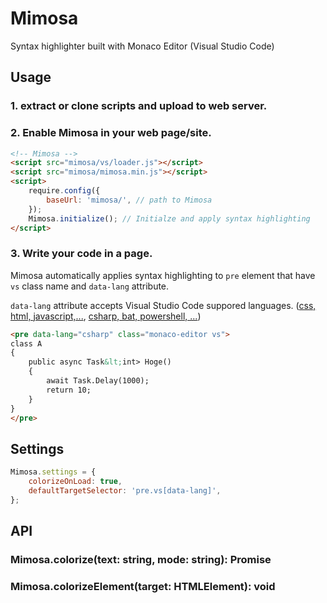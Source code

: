 # Mimosa
Syntax highlighter built with Monaco Editor (Visual Studio Code)

## Usage

### 1. extract or clone scripts and upload to web server.

### 2. Enable Mimosa in your web page/site.
```html
<!-- Mimosa -->
<script src="mimosa/vs/loader.js"></script>
<script src="mimosa/mimosa.min.js"></script>
<script>
    require.config({
        baseUrl: 'mimosa/', // path to Mimosa
    });
    Mimosa.initialize(); // Initialze and apply syntax highlighting
</script>
```

### 3. Write your code in a page.

Mimosa automatically applies syntax highlighting to ```pre``` element that have ```vs``` class name and ```data-lang``` attribute.  

```data-lang``` attribute accepts Visual Studio Code suppored languages. ([css, html, javascript,...](https://github.com/Microsoft/vscode/tree/master/src/vs/languages), [csharp, bat, powershell, ...](https://github.com/Microsoft/vscode/tree/master/src/vs/editor/standalone-languages))

```html
<pre data-lang="csharp" class="monaco-editor vs">
class A
{
    public async Task&lt;int> Hoge()
    {
        await Task.Delay(1000);
        return 10;
    }
}
</pre>
```

## Settings

```javascript
Mimosa.settings = {
    colorizeOnLoad: true,
    defaultTargetSelector: 'pre.vs[data-lang]',
};
```

## API

### Mimosa.colorize(text: string, mode: string): Promise<string>
### Mimosa.colorizeElement(target: HTMLElement): void

